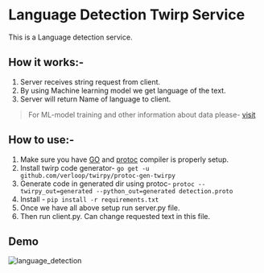 # Language Detection Twirp Service

This is a Language detection service. 

## How it works:-
1. Server receives string request from client.
2. By using Machine learning model we get language of the text.
3. Server will return Name of language to client.


> For ML-model training and other information about data please- [visit](https://github.com/AdiShirsath/Language-Detection)

## How to use:-
1. Make sure you have [GO](https://golang.org/) and [protoc](https://github.com/protocolbuffers/protobuf/releases/latest) compiler is properly setup.
2. Install twirp code generator- `go get -u github.com/verloop/twirpy/protoc-gen-twirpy`
3. Generate code in generated dir using protoc- `protoc --twirpy_out=generated --python_out=generated detection.proto`
4. Install - `pip install -r requirements.txt`
5. Once we have all above setup run server.py file.
6. Then run client.py. Can change requested text in this file.


## Demo
![language_detection](https://user-images.githubusercontent.com/75840165/131448104-d3ec0d37-7e3f-4ed6-9528-4d3144527013.gif)
